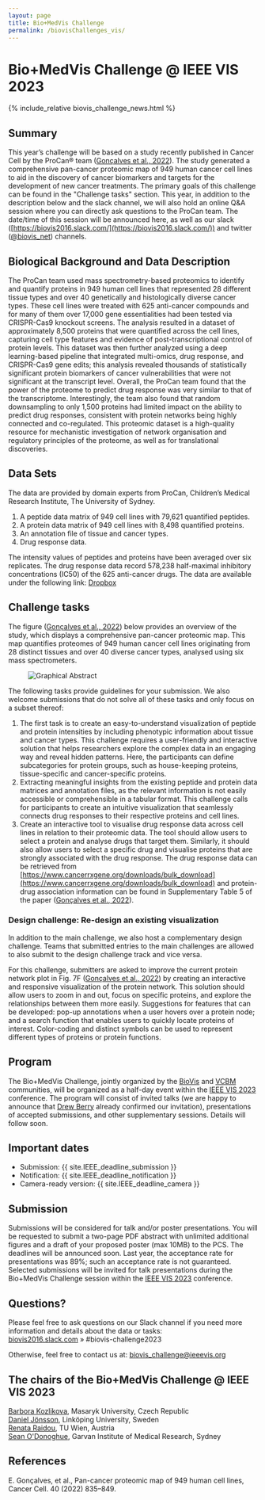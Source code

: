 ```yaml
---
layout: page
title: Bio+MedVis Challenge
permalink: /biovisChallenges_vis/
---
```


# Bio+MedVis Challenge @ IEEE VIS 2023

{% include_relative biovis_challenge_news.html %}

## Summary

This year’s challenge will be based on a study recently published in Cancer Cell
by the ProCan® team ([Gonçalves et al.,
2022](<https://www.cell.com/cancer-cell/fulltext/S1535-6108(22)00274-4>)). The
study generated a comprehensive pan-cancer proteomic map of 949 human cancer
cell lines to aid in the discovery of cancer biomarkers and targets for the
development of new cancer treatments. The primary goals of this challenge can be
found in the "Challenge tasks" section. This year, in addition to the
description below and the slack channel, we will also hold an online Q&A session
where you can directly ask questions to the ProCan team. The date/time of this
session will be announced here, as well as our slack
([https://biovis2016.slack.com/](https://biovis2016.slack.com/)) and twitter
([@biovis_net](https://twitter.com/biovis_net)) channels.

## Biological Background and Data Description

The ProCan team used mass spectrometry-based proteomics to identify and quantify
proteins in 949 human cell lines that represented 28 different tissue types and
over 40 genetically and histologically diverse cancer types. These cell lines
were treated with 625 anti-cancer compounds and for many of them over 17,000
gene essentialities had been tested via CRISPR-Cas9 knockout screens. The
analysis resulted in a dataset of approximately 8,500 proteins that were
quantified across the cell lines, capturing cell type features and evidence of
post-transcriptional control of protein levels. This dataset was then further
analyzed using a deep learning-based pipeline that integrated multi-omics, drug
response, and CRISPR-Cas9 gene edits; this analysis revealed thousands of
statistically significant protein biomarkers of cancer vulnerabilities that were
not significant at the transcript level. Overall, the ProCan team found that the
power of the proteome to predict drug response was very similar to that of the
transcriptome. Interestingly, the team also found that random downsampling to
only 1,500 proteins had limited impact on the ability to predict drug responses,
consistent with protein networks being highly connected and co-regulated. This
proteomic dataset is a high-quality resource for mechanistic investigation of
network organisation and regulatory principles of the proteome, as well as for
translational discoveries.

## Data Sets

The data are provided by domain experts from ProCan, Children’s Medical Research
Institute, The University of Sydney.

1. A peptide data matrix of 949 cell lines with 79,621 quantified peptides.
2. A protein data matrix of 949 cell lines with 8,498 quantified proteins.
3. An annotation file of tissue and cancer types.
4. Drug response data.

The intensity values of peptides and proteins have been averaged over six
replicates. The drug response data record 578,238 half-maximal inhibitory
concentrations (IC50) of the 625 anti-cancer drugs. The data are available
under the following link:
[Dropbox](https://www.dropbox.com/sh/0nemsahltwwstjp/AADb9f6b99K4z2XUPwsJf96Qa?dl=0)

## Challenge tasks

The figure ([Gonçalves et al.,
2022](<https://www.cell.com/cancer-cell/fulltext/S1535-6108(22)00274-4>)) below
provides an overview of the study, which displays a comprehensive pan-cancer
proteomic map. This map quantifies proteomes of 949 human cancer cell lines
originating from 28 distinct tissues and over 40 diverse cancer types, analysed
using six mass spectrometers.

<figure>
    <img src="../images/biovis-challenge/goncalves-graphical-abstract.jpg" alt="Graphical Abstract">
</figure>

The following tasks provide guidelines for your submission. We also welcome
submissions that do not solve all of these tasks and only focus on a subset
thereof:

1. The first task is to create an easy-to-understand visualization of peptide
   and protein intensities by including phenotypic information about tissue and
   cancer types. This challenge requires a user-friendly and interactive solution
   that helps researchers explore the complex data in an engaging way and reveal
   hidden patterns. Here, the participants can define subcategories for protein
   groups, such as house-keeping proteins, tissue-specific and cancer-specific
   proteins.
2. Extracting meaningful insights from the existing peptide and protein data
   matrices and annotation files, as the relevant information is not easily
   accessible or comprehensible in a tabular format. This challenge calls for
   participants to create an intuitive visualization that seamlessly connects drug
   responses to their respective proteins and cell lines.
3. Create an interactive tool to visualise drug response data across cell lines
   in relation to their proteomic data. The tool should allow users to select a
   protein and analyse drugs that target them. Similarly, it should also allow
   users to select a specific drug and visualise proteins that are strongly
   associated with the drug response. The drug response data can be retrieved from
   [https://www.cancerrxgene.org/downloads/bulk_download](https://www.cancerrxgene.org/downloads/bulk_download)
   and protein-drug association information can be found in Supplementary Table 5
   of the paper ([Gonçalves et al.,
   2022](<https://www.cell.com/cancer-cell/fulltext/S1535-6108(22)00274-4>)).

### Design challenge: Re-design an existing visualization

In addition to the main challenge, we also host a complementary design
challenge. Teams that submitted entries to the main challenges are allowed to
also submit to the design challenge track and vice versa.

For this challenge, submitters are asked to improve the current protein network
plot in Fig. 7F ([Gonçalves et al.,
2022](<https://www.cell.com/cancer-cell/fulltext/S1535-6108(22)00274-4>)) by
creating an interactive and responsive visualization of the protein network.
This solution should allow users to zoom in and out, focus on specific proteins,
and explore the relationships between them more easily. Suggestions for features
that can be developed: pop-up annotations when a user hovers over a protein
node; and a search function that enables users to quickly locate proteins of
interest. Color-coding and distinct symbols can be used to represent different
types of proteins or protein functions.

## Program

The Bio+MedVis Challenge, jointly organized by the [BioVis](../) and
[VCBM](https://conferences.eg.org/vcbm2023/) communities, will be organized as a
half-day event within the [IEEE VIS 2023](https://ieeevis.org/year/2023/welcome)
conference. The program will consist of invited talks (we are happy to announce
that [Drew Berry](https://www.wehi.edu.au/people/drew-berry) already confirmed
our invitation), presentations of accepted submissions, and other supplementary
sessions. Details will follow soon.

## Important dates

-   Submission: <time>{{ site.IEEE_deadline_submission }}</time>
-   Notification: <time>{{ site.IEEE_deadline_notification }}</time>
-   Camera-ready version: <time>{{ site.IEEE_deadline_camera }}</time>

## Submission

Submissions will be considered for talk and/or poster presentations. You will be
requested to submit a two-page PDF abstract with unlimited additional figures
and a draft of your proposed poster (max 10MB) to the PCS. The deadlines will be
announced soon. Last year, the acceptance rate for presentations was 89%; such
an acceptance rate is not guaranteed. Selected submissions will be invited for
talk presentations during the Bio+MedVis Challenge session within the [IEEE VIS
2023](https://ieeevis.org/year/2023/welcome) conference.

## Questions?

Please feel free to ask questions on our Slack channel if you need more
information and details about the data or tasks:  
[biovis2016.slack.com](https://biovis2016.slack.com/) » #biovis-challenge2023

Otherwise, feel free to contact us at: biovis_challenge@ieeevis.org

## The chairs of the Bio+MedVis Challenge @ IEEE VIS 2023

[Barbora Kozlikova](https://www.fi.muni.cz/~xkozlik/), Masaryk University, Czech Republic  
[Daniel Jönsson](https://liu.se/en/employee/danjo37), Linköping University, Sweden  
[Renata Raidou](https://renataraidou.com/), TU Wien, Austria  
[Sean O'Donoghue](https://www.garvan.org.au/about-us/people/seaodo), Garvan Institute of Medical Research, Sydney

## References

E. Gonçalves, et al., Pan-cancer proteomic map of 949 human cell lines, Cancer
Cell. 40 (2022) 835–849.
